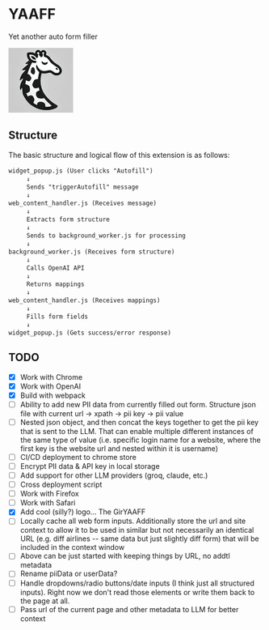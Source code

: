 # YAAFF

Yet another auto form filler

![YAAFF](public/icons/yaaff128.png)

## Structure

The basic structure and logical flow of this extension is as follows:

```
widget_popup.js (User clicks "Autofill")
     ↓
     Sends "triggerAutofill" message
     ↓
web_content_handler.js (Receives message)
     ↓
     Extracts form structure
     ↓
     Sends to background_worker.js for processing
     ↓
background_worker.js (Receives form structure)
     ↓
     Calls OpenAI API
     ↓
     Returns mappings
     ↓
web_content_handler.js (Receives mappings)
     ↓
     Fills form fields
     ↓
widget_popup.js (Gets success/error response)
```

## TODO

- [x] Work with Chrome
- [x] Work with OpenAI
- [x] Build with webpack
- [ ] Ability to add new PII data from currently filled out form. Structure json file with current url -> xpath -> pii key -> pii value
- [ ] Nested json object, and then concat the keys together to get the pii key that is sent to the LLM. That can enable multiple different instances of the same type of value (i.e. specific login name for a website, where the first key is the website url and nested within it is username)
- [ ] CI/CD deployment to chrome store
- [ ] Encrypt PII data & API key in local storage
- [ ] Add support for other LLM providers (groq, claude, etc.)
- [ ] Cross deployment script
- [ ] Work with Firefox
- [ ] Work with Safari
- [x] Add cool (silly?) logo... The GirYAAFF
- [ ] Locally cache all web form inputs. Additionally store the url and site context to allow it to be used in similar but not necessarily an identical URL (e.g. diff airlines -- same data but just slightly diff form) that will be included in the context window
- [ ] Above can be just started with keeping things by URL, no addtl metadata
- [ ] Rename piiData or userData?
- [ ] Handle dropdowns/radio buttons/date inputs (I think just all structured inputs). Right now we don't read those elements or write them back to the page at all.
- [ ] Pass url of the current page and other metadata to LLM for better context
